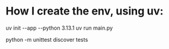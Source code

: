# How I create the env, using uv:

uv init --app --python 3.13.1
uv run main.py

python -m unittest discover tests